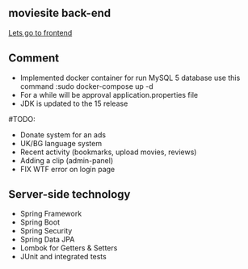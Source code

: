 ## moviesite back-end
[Lets go to frontend](https://github.com/vlladislav45/movie_render)
## Comment 
* Implemented docker container for run MySQL 5 database 
use this command :sudo docker-compose up -d
* For a while will be approval application.properties file
* JDK is updated to the 15 release

#TODO:
  * Donate system for an ads
  * UK/BG language system
  * Recent activity (bookmarks, upload movies, reviews)
  * Adding a clip (admin-panel)
  * FIX WTF error on login page

## Server-side technology
* Spring Framework
* Spring Boot
* Spring Security
* Spring Data JPA
* Lombok for Getters & Setters 
* JUnit and integrated tests
